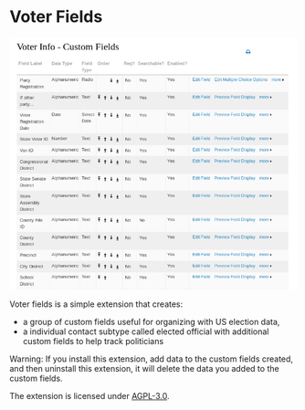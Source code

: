 # Voter Fields 

![Screenshot](/images/screenshot.png)

Voter fields is a simple extension that creates:

* a group of custom fields useful for organizing with US election data,
* a individual contact subtype called elected official with additional custom
fields to help track politicians

Warning: If you install this extension, add data to the custom fields created,
and then uninstall this extension, it will delete the data you added to the
custom fields.

The extension is licensed under [AGPL-3.0](LICENSE.txt).


